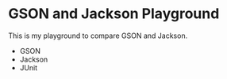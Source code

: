 # GSON and Jackson Playground

This is my playground to compare GSON and Jackson.

* GSON
* Jackson
* JUnit
